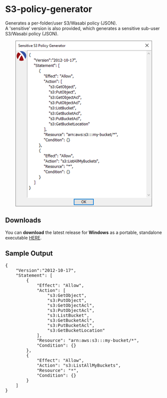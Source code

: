# S3-policy-generator
Generates a per-folder/user S3/Wasabi policy (JSON).<br>
A 'sensitive' version is also provided, which generates a sensitive sub-user S3/Wasabi policy (JSON).

<p align="center"><img src="screenshots/mainwindow.png"></p>

## Downloads
You can <b>download</b> the latest release for <b>Windows</b> as a portable, standalone executable [HERE](https://github.com/DexterLagan/S3-policy-generator/releases).

## Sample Output

<pre>
{
    "Version":"2012-10-17",
    "Statement": [
        {
            "Effect": "Allow",
            "Action": [
                "s3:GetObject",
                "s3:PutObject",
                "s3:GetObjectAcl",
                "s3:PutObjectAcl",
                "s3:ListBucket",
                "s3:GetBucketAcl",
                "s3:PutBucketAcl",
                "s3:GetBucketLocation"
            ],
            "Resource": "arn:aws:s3:::my-bucket/*",
            "Condition": {}
        },
        {
            "Effect": "Allow",
            "Action": "s3:ListAllMyBuckets",
            "Resource": "*",
            "Condition": {}
        }
    ]
}
</pre>
